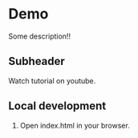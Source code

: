 # Demo

Some description!!

## Subheader

Watch tutorial on youtube.

## Local development

1. Open index.html in your browser.